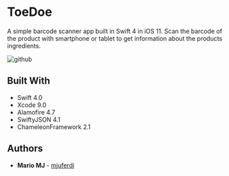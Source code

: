 # ToeDoe

A simple barcode scanner app built in Swift 4 in iOS 11. Scan the barcode of the product
with smartphone or tablet to get information about the products ingredients.

![github](https://user-images.githubusercontent.com/19746283/56594232-c303bc80-65ec-11e9-9e2a-ed5fae0bd33b.png)


## Built With

*  Swift 4.0
*  Xcode 9.0
*  Alamofire 4.7
*  SwiftyJSON 4.1
*  ChameleonFramework 2.1


## Authors

* **Mario MJ** - [mjuferdi](https://github.com/mjuferdi)
